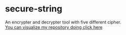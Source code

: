 # secure-string
An encrypter and decrypter tool with five different cipher.<br>
<a href="https://jugaman.github.io/secure-string/">You can visualize my repository doing click here</a>
